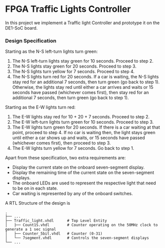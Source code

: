# FPGA Traffic Lights Controller

In this project we implement a Traffic light Controller and prototype it on the DE1-SoC board.


### Design Specification
Starting as the N-S left-turn lights turn green:
1. The N-S left-turn lights stay green for 10 seconds. Proceed to step 2.
2. The N-S lights stay green for 20 seconds. Proceed to step 3.
3. The N-S lights turn yellow for 7 seconds. Proceed to step 4.
4. The N-S lights turn red for 20 seconds. If a car is waiting, the N-S lights stay red for an additional 7 seconds, then turn green (go back to step 1). Otherwise, the lights stay red until either a car arrives and waits or 15 seconds have passed (whichever comes first), then stay red for an additional 7 seconds, then turn green (go back to step 1).


Starting as the E-W lights turn red:
1. The E-W lights stay red for 10 + 20 + 7 seconds. Proceed to step 2.
2. The E-W left-turn lights turn green for 10 seconds. Proceed to step 3.
3. The E-W lights turn green for 20 seconds. If there is a car waiting at that point, proceed to step 4. If no car is waiting then, the light stays green until either a car shows up and waits, or 15 seconds have passed (whichever comes first), then proceed to step 3.
4. The E-W lights turn yellow for 7 seconds. Go back to step 1. 

Apart from these specification, two extra requirements are: 
* Display the current state on the onboard seven-segment display.
* Display the remaining time of the current state on the seven-segment displays.
* The onboard LEDs are used to represent the respective light that need to be on in each state. 
* Car waiting is represented by any of the onboard switches. 

A RTL Structure of the design is

    .
    ├── ...
    ├── Traffic_light.vhdl      # Top Level Entity
    │   ├── Count1S.vhdl        # Counter operating on the 50MHz clock to generate a 1 sec signal          
    │   ├── Counter_5bit.vhdl   # Counter (0-31)                
    │   └── 7segment.vhdl       # Controls the seven-segment displays       
    └── ...